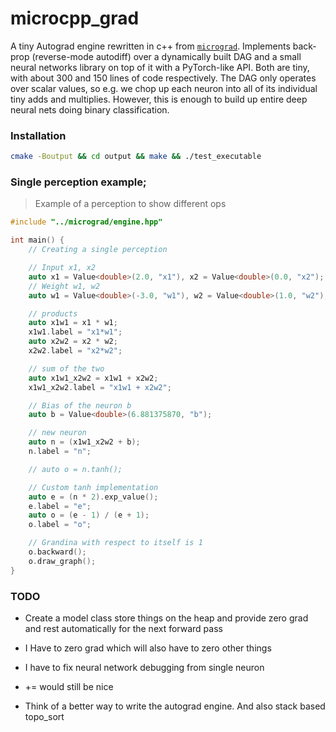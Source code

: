 # microcpp_grad

<!-- ![awww](puppy.jpg) -->

A tiny Autograd engine rewritten in c++ from [`micrograd`](https://github.com/karpathy/micrograd). Implements back-prop (reverse-mode autodiff) over a dynamically built DAG and a small neural networks library on top of it with a PyTorch-like API. Both are tiny, with about 300 and 150 lines of code respectively. The DAG only operates over scalar values, so e.g. we chop up each neuron into all of its individual tiny adds and multiplies. However, this is enough to build up entire deep neural nets doing binary classification.

### Installation

```bash
cmake -Boutput && cd output && make && ./test_executable
```

### Single perception example;
> Example of a perception to show different ops
```cpp
#include "../micrograd/engine.hpp"

int main() {
    // Creating a single perception

    // Input x1, x2
    auto x1 = Value<double>(2.0, "x1"), x2 = Value<double>(0.0, "x2");
    // Weight w1, w2
    auto w1 = Value<double>(-3.0, "w1"), w2 = Value<double>(1.0, "w2");

    // products
    auto x1w1 = x1 * w1;
    x1w1.label = "x1*w1";
    auto x2w2 = x2 * w2;
    x2w2.label = "x2*w2";

    // sum of the two
    auto x1w1_x2w2 = x1w1 + x2w2;
    x1w1_x2w2.label = "x1w1 + x2w2";

    // Bias of the neuron b
    auto b = Value<double>(6.881375870, "b");

    // new neuron
    auto n = (x1w1_x2w2 + b);
    n.label = "n";

    // auto o = n.tanh();

    // Custom tanh implementation
    auto e = (n * 2).exp_value();
    e.label = "e";
    auto o = (e - 1) / (e + 1);
    o.label = "o";

    // Grandina with respect to itself is 1
    o.backward();
    o.draw_graph();
}
```

### TODO

- Create a model class store things on the heap and provide zero grad and rest automatically for the next forward pass

- I Have to zero grad which will also have to zero other things

- I have to fix neural network debugging from single neuron

- += would still be nice

- Think of a better way to write the autograd engine. And also stack based topo_sort
